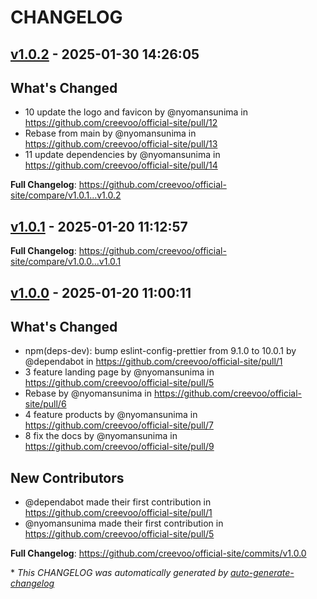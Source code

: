 # CHANGELOG

## [v1.0.2](https://github.com/creevoo/official-site/releases/tag/v1.0.2) - 2025-01-30 14:26:05

## What's Changed
* 10 update the logo and favicon by @nyomansunima in https://github.com/creevoo/official-site/pull/12
* Rebase from main by @nyomansunima in https://github.com/creevoo/official-site/pull/13
* 11 update dependencies by @nyomansunima in https://github.com/creevoo/official-site/pull/14


**Full Changelog**: https://github.com/creevoo/official-site/compare/v1.0.1...v1.0.2

## [v1.0.1](https://github.com/creevoo/official-site/releases/tag/v1.0.1) - 2025-01-20 11:12:57

**Full Changelog**: https://github.com/creevoo/official-site/compare/v1.0.0...v1.0.1

## [v1.0.0](https://github.com/creevoo/official-site/releases/tag/v1.0.0) - 2025-01-20 11:00:11

## What's Changed
* npm(deps-dev): bump eslint-config-prettier from 9.1.0 to 10.0.1 by @dependabot in https://github.com/creevoo/official-site/pull/1
* 3 feature landing page by @nyomansunima in https://github.com/creevoo/official-site/pull/5
* Rebase by @nyomansunima in https://github.com/creevoo/official-site/pull/6
* 4 feature products by @nyomansunima in https://github.com/creevoo/official-site/pull/7
* 8 fix the docs by @nyomansunima in https://github.com/creevoo/official-site/pull/9

## New Contributors
* @dependabot made their first contribution in https://github.com/creevoo/official-site/pull/1
* @nyomansunima made their first contribution in https://github.com/creevoo/official-site/pull/5

**Full Changelog**: https://github.com/creevoo/official-site/commits/v1.0.0

\* *This CHANGELOG was automatically generated by [auto-generate-changelog](https://github.com/BobAnkh/auto-generate-changelog)*
